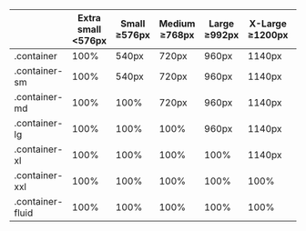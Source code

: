 |                  | Extra small <576px | Small ≥576px | Medium ≥768px | Large ≥992px | X-Large ≥1200px | XX-Large ≥1400px |
|------------------|--------------------|--------------|---------------|--------------|-----------------|------------------|
| .container       | 100%               | 540px        | 720px         | 960px        | 1140px          | 1320px           |
| .container-sm    | 100%               | 540px        | 720px         | 960px        | 1140px          | 1320px           |
| .container-md    | 100%               | 100%         | 720px         | 960px        | 1140px          | 1320px           |
| .container-lg    | 100%               | 100%         | 100%          | 960px        | 1140px          | 1320px           |
| .container-xl    | 100%               | 100%         | 100%          | 100%         | 1140px          | 1320px           |
| .container-xxl   | 100%               | 100%         | 100%          | 100%         | 100%            | 1320px           |
| .container-fluid | 100%               | 100%         | 100%          | 100%         | 100%            | 100%             |